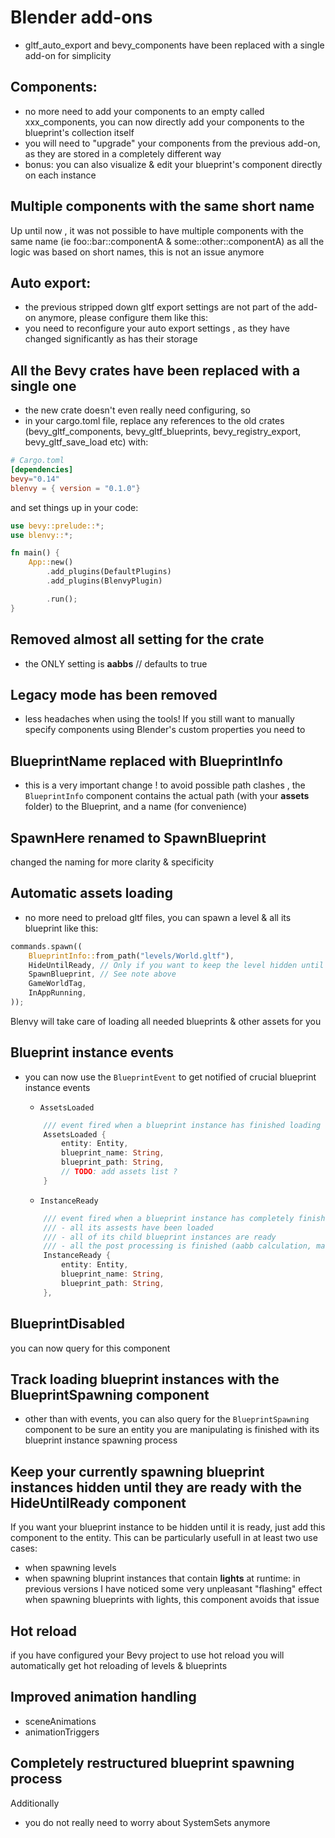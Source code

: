 # Blender add-ons

- gltf_auto_export and bevy_components have been replaced with a single add-on for simplicity

## Components:

- no more need to add your components to an empty called xxx_components, you can now directly add your components to the blueprint's collection itself
- you will need to "upgrade" your components from the previous add-on, as they are stored in a completely different way
- bonus: you can also visualize & edit your blueprint's component directly on each instance

## Multiple components with the same short name

 Up until now , it was not possible to have multiple components with the same name (ie foo::bar::componentA & some::other::componentA) as all the logic was based on short names,
 this is not an issue anymore

## Auto export:

- the previous stripped down gltf export settings are not part of the add-on anymore, please configure them like this: 
- you need to reconfigure your auto export settings , as they have changed significantly as has their storage

## All the Bevy crates have been replaced with a single one

- the new crate doesn't even really need configuring, so
- in your cargo.toml file, replace any references to the old crates (bevy_gltf_components, bevy_gltf_blueprints, bevy_registry_export, bevy_gltf_save_load etc)
with:

```toml
# Cargo.toml
[dependencies]
bevy="0.14"
blenvy = { version = "0.1.0"} 
```

and set things up in your code:

```rust no_run
use bevy::prelude::*;
use blenvy::*;

fn main() {
    App::new()
        .add_plugins(DefaultPlugins)
        .add_plugins(BlenvyPlugin)

        .run();
}
```

## Removed almost all setting for the crate

- the ONLY setting is **aabbs** // defaults to true

## Legacy mode has been removed

- less headaches when using the tools!
If you still want to manually specify components using Blender's custom properties you need to


## BlueprintName replaced with BlueprintInfo

- this is a very important change ! to avoid possible path clashes , the ```BlueprintInfo``` component contains
the actual path (with your **assets** folder) to the Blueprint, and a name (for convenience)

## SpawnHere renamed to SpawnBlueprint

changed the naming for more clarity & specificity


## Automatic assets loading

- no more need to preload gltf files, you can spawn a level & all its blueprint like this:

```rust no_run
commands.spawn((
    BlueprintInfo::from_path("levels/World.gltf"),
    HideUntilReady, // Only if you want to keep the level hidden until it is finished spawning
    SpawnBlueprint, // See note above
    GameWorldTag,
    InAppRunning,
));
```

Blenvy will take care of loading all needed blueprints & other assets for you

## Blueprint instance events

- you can now use the ```BlueprintEvent``` to get notified of crucial blueprint instance events

    * ```AssetsLoaded```
    ```rust no run
        /// event fired when a blueprint instance has finished loading all of its assets & before it attempts spawning
        AssetsLoaded {
            entity: Entity,
            blueprint_name: String,
            blueprint_path: String,
            // TODO: add assets list ?
        }
    ```

    * ```InstanceReady```
    ```rust no run
        /// event fired when a blueprint instance has completely finished spawning, ie
        /// - all its assests have been loaded
        /// - all of its child blueprint instances are ready
        /// - all the post processing is finished (aabb calculation, material replacements etc)
        InstanceReady {
            entity: Entity,
            blueprint_name: String,
            blueprint_path: String,
        },

    ```

## BlueprintDisabled 

you can now query for this component

## Track loading blueprint instances with the BlueprintSpawning component

- other than with events, you can also query for the ```BlueprintSpawning``` component to be sure an entity you are manipulating is finished with its blueprint instance spawning process

## Keep your currently spawning blueprint instances hidden until they are ready with the HideUntilReady component

If you want your blueprint instance to be hidden until it is ready, just add this component to the entity.
This can be particularly usefull in at least two use cases:
- when spawning levels 
- when spawning bluprint instances that contain **lights** at runtime: in previous versions I have noticed some very unpleasant "flashing" effect when spawning blueprints with lights,
this component avoids that issue  

## Hot reload

if you have configured your Bevy project to use hot reload you will automatically get hot reloading of levels & blueprints

## Improved animation handling

- sceneAnimations
- animationTriggers

## Completely restructured blueprint spawning process


Additionally
- you do not really need to worry about SystemSets anymore
